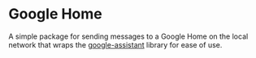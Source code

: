 # Google Home

A simple package for sending messages to a Google Home on the local network that wraps the [google-assistant](https://www.npmjs.com/package/google-assistant) library for ease of use.
